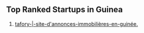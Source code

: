 ## Top Ranked Startups in Guinea

1. [tafory-|-site-d&#039;annonces-immobilières-en-guinée.](http://www.startupranking.com/tafory-site-d-annonces-immobilieres-en-guinee)

